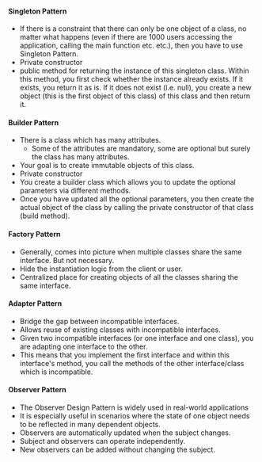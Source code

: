 #### Singleton Pattern
- If there is a constraint that there can only be one object of a class, no matter what happens (even if 
  there are 1000 users accessing the application, calling the main function etc. etc.), then you have to 
  use Singleton Pattern.
- Private constructor
- public method for returning the instance of this singleton class. Within this method, you first check 
  whether the instance already exists. If it exists, you return it as is. If it does not exist (i.e. null),
  you create a new object (this is the first object of this class) of this class and then return it.

#### Builder Pattern
- There is a class which has many attributes.
  - Some of the attributes are mandatory, some are optional but surely the class has many attributes.
- Your goal is to create immutable objects of this class.
- Private constructor
- You create a builder class which allows you to update the optional parameters via different methods.
- Once you have updated all the optional parameters, you then create the actual object of the class by 
  calling the private constructor of that class (build method).

#### Factory Pattern
- Generally, comes into picture when multiple classes share the same interface. But not necessary. 
- Hide the instantiation logic from the client or user.
- Centralized place for creating objects of all the classes sharing the same interface.

#### Adapter Pattern
- Bridge the gap between incompatible interfaces.
- Allows reuse of existing classes with incompatible interfaces.
- Given two incompatible interfaces (or one interface and one class), you are adapting one interface to 
  the other.
- This means that you implement the first interface and within this interface's method, you call the 
  methods of the other interface/class which is incompatible.

#### Observer Pattern
- The Observer Design Pattern is widely used in real-world applications 
- It is especially useful in scenarios where the state of one object needs to be reflected in many dependent 
  objects.
- Observers are automatically updated when the subject changes.
- Subject and observers can operate independently.
- New observers can be added without changing the subject.